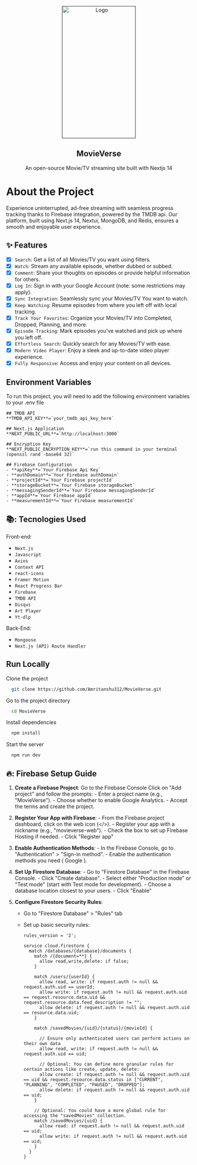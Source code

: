 <div align="center">
  <a href="" target="_blank">
    <img src="https://github.com/Amritanshu312/MovieVerse/blob/main/public/images/logo-2.png" alt="Logo" width="200" height="360">
  </a>

  <h2 align="center">MovieVerse</h3>

  <p align="center">
    An open-source Movie/TV streaming site built with Nextjs 14
  </p>
</div>

# About the Project

Experience uninterrupted, ad-free streaming with seamless progress tracking thanks to Firebase integration, powered by the TMDB api. Our platform, built using Next.js 14, Nextui, MongoDB, and Redis, ensures a smooth and enjoyable user experience.

## :sparkles: Features

- [x] `Search`: Get a list of all Movies/TV you want using filters.
- [x] `Watch`: Stream any available episode, whether dubbed or subbed.
- [x] `Comment`: Share your thoughts on episodes or provide helpful information for others.
- [x] `Log In`: Sign in with your Google Account (note: some restrictions may apply).
- [x] `Sync Integration`: Seamlessly sync your Movies/TV You want to watch.
- [x] `Keep Watching`: Resume episodes from where you left off with local tracking.
- [x] `Track Your Favorites`: Organize your Movies/TV into Completed, Dropped, Planning, and more.
- [x] `Episode Tracking`: Mark episodes you've watched and pick up where you left off.
- [x] `Effortless Search`: Quickly search for any Movies/TV with ease.
- [x] `Modern Video Player`: Enjoy a sleek and up-to-date video player experience.
- [x] `Fully Responsive`: Access and enjoy your content on all devices.

## Environment Variables

To run this project, you will need to add the following environment variables to your .env file

```
## TMDB API
**TMDB_API_KEY**=`your_tmdb_api_key_here`

## Next.js Application
**NEXT_PUBLIC_URL**=`http://localhost:3000`

## Encryption Key
**NEXT_PUBLIC_ENCRYPTION_KEY**=`run this command in your terminal (openssl rand -base64 32)`

## Firebase Configuration
- **apiKey**=`Your Firebase Api Key`
- **authDomain**=`Your Firebase authDomain`
- **projectId**=`Your Firebase projectId`
- **storageBucket**=`Your Firebase storageBucket`
- **messagingSenderId**=`Your Firebase messagingSenderId`
- **appId**=`Your Firebase appId`
- **measurementId**=`Your Firebase measurementId`
```

## 📚: Tecnologies Used

Front-end:

- `Next.js`
- `Javascript`
- `Axios`
- `Context API`
- `react-icons`
- `Framer Motion`
- `React Progress Bar`
- `Firebase`
- `TMDB API`
- `Disqus`
- `Art Player`
- `Yt-dlp`

Back-End:

- `Mongoose`
- `Next.js (API) Route Handler`

## Run Locally

Clone the project

```bash
  git clone https://github.com/Amritanshu312/MovieVerse.git
```

Go to the project directory

```bash
  cd MovieVerse
```

Install dependencies

```bash
  npm install
```

Start the server

```bash
  npm run dev
```

## 🔥: Firebase Setup Guide

1. **Create a Firebase Project**:
   Go to the Firebase Console
   Click on "Add project" and follow the prompts: - Enter a project name (e.g., "MovieVerse"). - Choose whether to enable Google Analytics. - Accept the terms and create the project.
   <br/>

2. **Register Your App with Firebase**: - From the Firebase project dashboard, click on the web icon (</>). - Register your app with a nickname (e.g., "movieverse-web"). - Check the box to set up Firebase Hosting if needed. - Click "Register app"
   <br/>

3. **Enable Authentication Methods**: - In the Firebase Console, go to "Authentication" > "Sign-in method". - Enable the authentication methods you need ( Google ).
   <br/>

4. **Set Up Firestore Database**: - Go to "Firestore Database" in the Firebase Console. - Click "Create database". - Select either "Production mode" or "Test mode" (start with Test mode for development). - Choose a database location closest to your users. - Click "Enable"
   <br/>

5. **Configure Firestore Security Rules**:

   - Go to "Firestore Database" > "Rules" tab
   - Set up basic security rules:

     ```
     rules_version = '2';

     service cloud.firestore {
       match /databases/{database}/documents {
         match /{document=**} {
           allow read,write,delete: if false;
         }

         match /users/{userId} {
           allow read, write: if request.auth != null && request.auth.uid == userId;
           allow write: if request.auth != null && request.auth.uid == request.resource.data.uid && request.resource.data.feed_description != "";
           allow delete: if request.auth != null && request.auth.uid == resource.data.uid;
         }

         match /savedMovies/{uid}/{status}/{movieId} {

           // Ensure only authenticated users can perform actions on their own data
           allow read, write: if request.auth != null && request.auth.uid == uid;

           // Optional: You can define more granular rules for certain actions like create, update, delete:
           allow create: if request.auth != null && request.auth.uid == uid && request.resource.data.status in ["CURRENT", "PLANNING", "COMPLETED", "PAUSED", "DROPPED"];
           allow delete: if request.auth != null && request.auth.uid == uid;
         }

         // Optional: You could have a more global rule for accessing the "savedMovies" collection.
         match /savedMovies/{uid} {
           allow read: if request.auth != null && request.auth.uid == uid;
           allow write: if request.auth != null && request.auth.uid == uid;
         }
       }
     }
     ```
